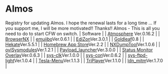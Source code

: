# Almos
Registry for updating Almos.
I hope the renewal lasts for a long time ...
If you support me, I will be more motivated!!
Thanks!!
Almos -  This is all you need to do to start CFW on switch.
| Software |
| [Atmosphere](https://github.com/Atmosphere-NX/Atmosphere) Ver.0.16.2 |
| [BrowserNX](https://github.com/crc-32/BrowseNX) |
| [emuiibo](https://github.com/XorTroll/emuiibo)Ver.0.6.1 |
| [EdiZon](https://github.com/WerWolv/EdiZon)Ver.3.0.1 |
| [Goldleaf](https://github.com/XorTroll/Goldleaf)0.8 |
| [Hekate](https://github.com/CTCaer/hekate)Ver.5.5.1 |
| [Homebrew App Store](https://gitlab.com/4TU/hb-appstore)Ver.2.2 |
| [NXDumpTool](https://github.com/WerWolv/nx-ovlloader)Ver.1.0.6 |
| [ovlSysmodules](https://github.com/WerWolv/ovl-sysmodules)Ver.1.2.1 |
| [Payload_launcher](https://github.com/suchmememanyskill/Payload_Launcher)Ver.3.0.0 |
| [Status Monitor Overlay](https://github.com/masagrator/Status-Monitor-Overlay)Ver.0.6.3 |
| [sys-clk](https://github.com/retronx-team/sys-clk)Ver.1.0.0 |
| [sys-con](https://github.com/cathery/sys-con)Ver.0.6.2 |
| [sys-ftpd-light](https://github.com/cathery/sys-ftpd-light)Ver.1.0.4 |
| [Tesla-Menu](https://github.com/WerWolv/Tesla-Menu)Ver.1.1.3 |
| [TriPlayer](https://github.com/tallbl0nde/TriPlayer)Ver.1.1.0 |
| [ldn_mitm](https://github.com/spacemeowx2/ldn_mitm)Ver.1.7.0 |
